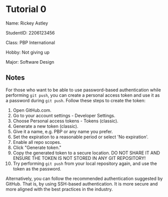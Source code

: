 # Tutorial 0

Name: Rickey Astley

StudentID: 2206123456

Class: PBP International

Hobby: Not giving up

Major: Software Design

## Notes

For those who want to be able to use password-based authentication while performing `git push`,
you can create a personal access token and use it as a password during `git push`.
Follow these steps to create the token:

1. Open GitHub.com.
2. Go to your account settings - Developer Settings.
3. Choose Personal access tokens - Tokens (classic).
4. Generate a new token (classic).
5. Give it a name, e.g. PBP or any name you prefer.
6. Set the expiration to a reasonable period or select 'No expiration'.
7. Enable all repo scopes.
8. Click "Generate token."
9. Copy the generated token to a secure location. DO NOT SHARE IT AND ENSURE THE TOKEN IS NOT STORED IN ANY GIT REPOSITORY!
10. Try performing `git push` from your local repository again, and use the token as the password.

Alternatively, you can follow the recommended authentication suggested by GitHub. That is, by using SSH-based authentication. It is more secure and more aligned with the best practices in the industry.
